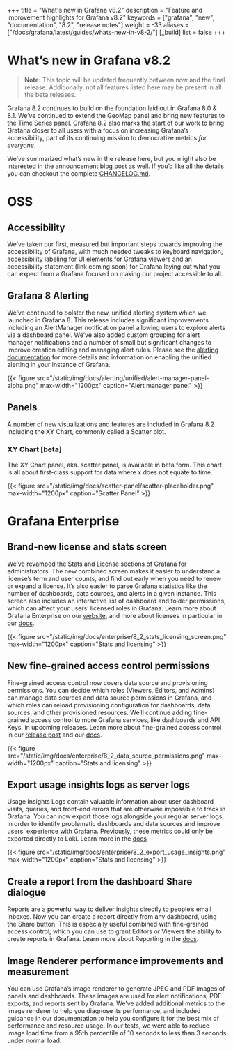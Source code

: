 +++
title = "What's new in Grafana v8.2"
description = "Feature and improvement highlights for Grafana v8.2"
keywords = ["grafana", "new", "documentation", "8.2", "release notes"]
weight = -33
aliases = ["/docs/grafana/latest/guides/whats-new-in-v8-2/"]
[_build]
list = false
+++

# What’s new in Grafana v8.2

> **Note:** This topic will be updated frequently between now and the final release. Additionally, not all features listed here may be present in all the beta releases.

Grafana 8.2 continues to build on the foundation laid out in Grafana 8.0 & 8.1. We’ve continued to extend the GeoMap panel and bring new features to the Time Series panel. Grafana 8.2 also marks the start of our work to bring Grafana closer to all users with a focus on increasing Grafana’s accessibility, part of its continuing mission to democratize metrics *for everyone*. 

We’ve summarized what’s new in the release here, but you might also be interested in the announcement blog post as well. If you’d like all the details you can checkout the complete [CHANGELOG.md](https://github.com/grafana/grafana/blob/master/CHANGELOG.md).

# OSS

## Accessibility

We’ve taken our first, measured but important steps towards improving the accessibility of Grafana, with much needed tweaks to keyboard navigation, accessibility labeling for UI elements for Grafana viewers and an accessibility statement (link coming soon) for Grafana laying out what you can expect from a Grafana focused on making our project accessible to all.

## Grafana 8 Alerting

We’ve continued to bolster the new, unified alerting system which we launched in Grafana 8. This release includes significant improvements including an AlertManager notification panel allowing users to explore alerts via a dashboard panel. We’ve also added custom grouping for alert manager notifications and a number of small but significant changes to improve creation editing and managing alert rules. Please see the [alerting documentation](https://grafana.com/docs/grafana/latest/alerting/unified-alerting/) for more details and information on enabling the unified alerting in your instance of Grafana.

{{< figure src="/static/img/docs/alerting/unified/alert-manager-panel-alpha.png" max-width="1200px" caption="Alert manager panel" >}}

## Panels

A number of new visualizations and features are included in Grafana 8.2 including the XY Chart, commonly called a Scatter plot.

### XY Chart [beta]

The XY Chart panel, aka. scatter panel, is available in beta form. This chart is all about first-class support for data where x does not equate to time. 

{{< figure src="/static/img/docs/scatter-panel/scatter-placeholder.png" max-width="1200px" caption="Scatter Panel" >}}

# Grafana Enterprise

## Brand-new license and stats screen

We’ve revamped the Stats and License sections of Grafana for administrators. The new combined screen makes it easier to understand a license’s term and user counts, and find out early when you need to renew or expand a license. It’s also easier to parse Grafana statistics like the number of dashboards, data sources, and alerts in a given instance. This screen also includes an interactive list of dashboard and folder permissions, which can affect your users’ licensed roles in Grafana. Learn more about Grafana Enterprise on our [website](https://grafana.com/products/enterprise/grafana/), and more about licenses in particular in our [docs](https://grafana.com/docs/grafana/latest/enterprise/license/license-restrictions/).

{{< figure src="/static/img/docs/enterprise/8_2_stats_licensing_screen.png" max-width="1200px" caption="Stats and licensing" >}}

## New fine-grained access control permissions

Fine-grained access control now covers data source and provisioning permissions. You can decide which roles (Viewers, Editors, and Admins) can manage data sources and data source permissions in Grafana, and which roles can reload provisioning configuration for dashboards, data sources, and other provisioned resources. We’ll continue adding fine-grained access control to more Grafana services, like dashboards and API Keys, in upcoming releases. Learn more about fine-grained access control in our [release post](https://grafana.com/blog/2021/06/23/new-in-grafana-enterprise-8.0-fine-grained-access-control-for-reporting-and-user-management/) and our [docs](https://grafana.com/docs/grafana/latest/enterprise/access-control/).

{{< figure src="/static/img/docs/enterprise/8_2_data_source_permissions.png" max-width="1200px" caption="Stats and licensing" >}}

## Export usage insights logs as server logs

Usage Insights Logs contain valuable information about user dashboard visits, queries, and front-end errors that are otherwise impossible to track in Grafana. You can now export those logs alongside your regular server logs, in order to identify problematic dashboards and data sources and improve users’ experience with Grafana. Previously, these metrics could only be exported directly to Loki. Learn more in the [docs](https://grafana.com/docs/grafana/latest/enterprise/usage-insights/export-logs/)

{{< figure src="/static/img/docs/enterprise/8_2_export_usage_insights.png" max-width="1200px" caption="Stats and licensing" >}}

## Create a report from the dashboard Share dialogue

Reports are a powerful way to deliver insights directly to people’s email inboxes. Now you can create a report directly from any dashboard, using the Share button. This is especially useful combined with fine-grained access control, which you can use to grant Editors or Viewers the ability to create reports in Grafana. Learn more about Reporting in the [docs](​​https://grafana.com/docs/grafana/latest/enterprise/reporting/).


## Image Renderer performance improvements and measurement

You can use Grafana’s image renderer to generate JPEG and PDF images of panels and dashboards. These images are used for alert notifications, PDF exports, and reports sent by Grafana. We’ve added additional metrics to the image renderer to help you diagnose its performance, and included guidance in our documentation to help you configure it for the best mix of performance and resource usage. In our tests, we were able to reduce image load time from a 95th percentile of 10 seconds to less than 3 seconds under normal load.

